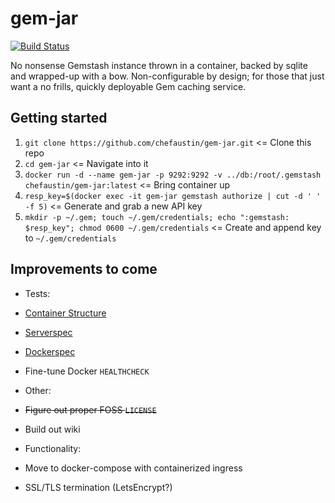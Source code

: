 # gem-jar

[![Build Status](https://travis-ci.org/ChefAustin/gem-jar.svg?branch=master)](https://travis-ci.org/ChefAustin/gem-jar)

No nonsense Gemstash instance thrown in a container, backed by sqlite and wrapped-up with a bow. Non-configurable by design; for those that just want a no frills, quickly deployable Gem caching service.

## Getting started
1.  `git clone https://github.com/chefaustin/gem-jar.git` <= Clone this repo
2.  `cd gem-jar` <= Navigate into it
3.  `docker run -d --name gem-jar -p 9292:9292 -v ../db:/root/.gemstash chefaustin/gem-jar:latest` <= Bring container up
4.  `resp_key=$(docker exec -it gem-jar gemstash authorize | cut -d ' ' -f 5)` <= Generate and grab a new API key
5.  `mkdir -p ~/.gem; touch ~/.gem/credentials; echo ":gemstash: $resp_key"; chmod 0600 ~/.gem/credentials` <= Create and append key to `~/.gem/credentials`

## Improvements to come
-  Tests:
  -  [Container Structure](https://github.com/GoogleContainerTools/container-structure-test)
  -  [Serverspec](https://github.com/mizzy/serverspec)
  -  [Dockerspec](https://github.com/zuazo/dockerspec)
  -  Fine-tune Docker `HEALTHCHECK`

-  Other:
  -  ~~Figure out proper FOSS `LICENSE`~~
  -  Build out wiki

-  Functionality:
  -  Move to docker-compose with containerized ingress
  -  SSL/TLS termination (LetsEncrypt?)
